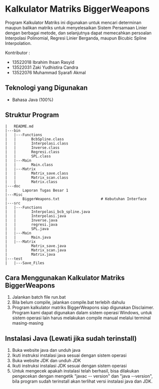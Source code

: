 # Kalkulator Matriks BiggerWeapons

Program Kalkulator Matriks ini digunakan untuk mencari determinan maupun balikan matriks untuk menyelesaikan Sistem Persamaan Linier dengan berbagai metode, dan selanjutnya dapat memecahkan persoalan Interpolasi Polinomial, Regresi Linier Berganda, maupun Bicubic Spline Interpolation.

Kontributor :
* 13522018 Ibrahim Ihsan Rasyid
* 13522031 Zaki Yudhistira Candra
* 13522076 Muhammad Syarafi Akmal

## Teknologi yang Digunakan
* Bahasa Java (100%)

## Struktur Program
```
|   README.md
|---bin
|   |---Functions
|   |       BcbSpline.class
|   |       Interpolasi.class
|   |       Inverse.class
|   |       Regresi.class
|   |       SPL.class
|   |---Main
|   |       Main.class
|   |---Matrix
|   |       Matrix_save.class
|   |       Matrix_scan.class
|   |       Matrix.class
|---doc
|       Laporan Tugas Besar 1
|---Misc
|       BiggerWeapons.txt                   # Kebutuhan Interface
|---src
|   |---Functions
|   |       Interpolasi_bcb_spline.java
|   |       Interpolasi.java
|   |       Inverse.java
|   |       regresi.java
|   |       SPL.java
|   |---Main
|   |       Main.java
|   |---Matrix
|           Matrix_save.java
|           Matrix_scan.java
|           Matrix.java
|---test
|   |---Save_Files
```

## Cara Menggunakan Kalkulator Matriks BiggerWeapons
1. Jalankan batch file run.bat
2. Bila belum compile, jalankan compile.bat terlebih dahulu
3. Program kalkulator matriks BiggerWeapons siap digunakan
Disclaimer. Program kami dapat digunakan dalam sistem operasi Windows, untuk sistem operasi lain harus melakukan compile manual melalui terminal masing-masing
## Instalasi Java (Lewati jika sudah terinstall)
1. Buka website java dan unduh java
2. Ikuti instruksi instalasi java sesuai dengan sistem operasi
3. Buka website JDK dan unduh JDK
4. Ikuti instruksi instalasi JDK sesuai dengan sistem operasi
5. Untuk mengecek apakah instalasi telah berhasil, bisa dilakukan pengecekan dengan mengetik "javac -- version" dan "java --version", bila program sudah terinstall akan terlihat versi instalasi java dan JDK.
